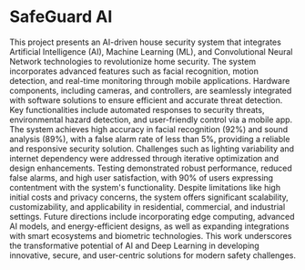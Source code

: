 # SafeGuard AI
<p>This project presents an AI-driven house security system that integrates Artificial 
Intelligence (AI), Machine Learning (ML), and Convolutional Neural Network 
technologies to revolutionize home security. The system incorporates advanced 
features such as facial recognition, motion detection, and real-time monitoring through 
mobile applications. Hardware components, including cameras,  and controllers, are 
seamlessly integrated with software solutions to ensure efficient and accurate threat 
detection. 
Key functionalities include automated responses to security threats, environmental 
hazard detection, and user-friendly control via a mobile app. The system achieves high 
accuracy in facial recognition (92%) and sound analysis (89%), with a false alarm rate 
of less than 5%, providing a reliable and responsive security solution. Challenges such 
as lighting variability and internet dependency were addressed through iterative 
optimization and design enhancements. 
Testing demonstrated robust performance, reduced false alarms, and high user 
satisfaction, with 90% of users expressing contentment with the system's 
functionality. Despite limitations like high initial costs and privacy concerns, the 
system offers significant scalability, customizability, and applicability in residential, 
commercial, and industrial settings. 
Future directions include incorporating edge computing, advanced AI models, and 
energy-efficient designs, as well as expanding integrations with smart ecosystems and 
biometric technologies. This work underscores the transformative potential of AI and 
Deep Learning in developing innovative, secure, and user-centric solutions for modern 
safety challenges. </p>